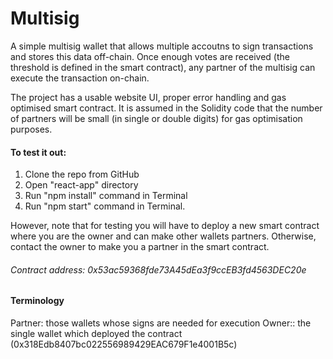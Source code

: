 # Multisig

A simple multisig wallet that allows multiple accoutns to sign transactions and stores this data off-chain. Once enough votes are received (the threshold is defined in the smart contract), any partner of the multisig can execute the transaction on-chain. 

The project has a usable website UI, proper error handling and gas optimised smart contract. It is assumed in the Solidity code that the number of partners will be small (in single or double digits) for gas optimisation purposes. 

#### To test it out: 
1. Clone the repo from GitHub
2. Open "react-app" directory
3. Run "npm install" command in Terminal
4. Run "npm start" command in Terminal.

However, note that for testing you will have to deploy a new smart contract where you are the owner and can make other wallets partners. Otherwise, contact the owner to make you a partner in the smart contract.

###### Contract address: 0x53ac59368fde73A45dEa3f9ccEB3fd4563DEC20e 

#### Terminology
Partner: those wallets whose signs are needed for execution
Owner:: the single wallet which deployed the contract (0x318Edb8407bc022556989429EAC679F1e4001B5c)